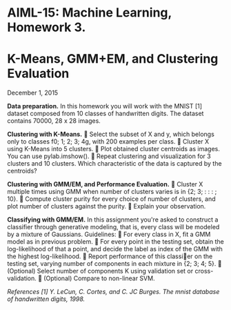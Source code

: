AIML-15: Machine Learning, Homework 3.
==============
K-Means, GMM+EM, and Clustering Evaluation
==============
December 1, 2015

<b>Data preparation.</b> In this homework you will work with the MNIST [1] dataset composed from 10 classes of handwritten digits. The dataset contains 70000,
28 x 28 images. 

<b>Clustering with K-Means.</b>
 Select the subset of X and y, which belongs only to classes f0; 1; 2; 3; 4g, with 200 examples per class.
 Cluster X using K-Means into 5 clusters. 
 Plot obtained cluster centroids as images. You can use pylab.imshow().
 Repeat clustering and visualization for 3 clusters and 10 clusters. Which characteristic of the data is captured by the centroids?

<b>Clustering with GMM/EM, and Performance Evaluation.</b>
 Cluster X multiple times using GMM when number of clusters varies is in {2; 3; : : : ; 10}. 
 Compute cluster purity for every choice of number of clusters, and plot number of clusters against the purity.
 Explain your observation.

<b>Classifying with GMM/EM.</b>
In this assignment you're asked to construct a classifier through generative modeling, that is, every class will be modeled by
a mixture of Gaussians. Guidelines:
 For every class in X, fit a GMM model as in previous problem.
 For every point in the testing set, obtain the log-likelihood of that a point, and decide the label as index of the GMM with the highest log-likelihood.
 Report performance of this classier on the testing set, varying number of components in each mixture in {2; 3; 4; 5}.
 (Optional) Select number of components K using validation set or cross-validation.
 (Optional) Compare to non-linear SVM. 

<i>
References
[1] Y. LeCun, C. Cortes, and C. JC Burges. The mnist database of handwritten digits, 1998.
</i>
